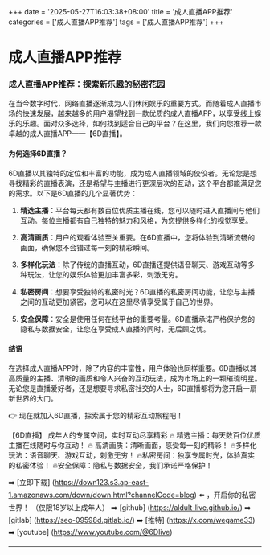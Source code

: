+++
date = '2025-05-27T16:03:38+08:00'
title = '成人直播APP推荐'
categories = ['成人直播APP推荐']
tags = ['成人直播APP推荐']
+++

# 成人直播APP推荐

### 成人直播APP推荐：探索新乐趣的秘密花园

在当今数字时代，网络直播逐渐成为人们休闲娱乐的重要方式。而随着成人直播市场的快速发展，越来越多的用户渴望找到一款优质的成人直播APP，以享受线上娱乐的乐趣。面对众多选择，如何找到适合自己的平台？在这里，我们向您推荐一款卓越的成人直播APP——【6D直播】。

#### 为何选择6D直播？

6D直播以其独特的定位和丰富的功能，成为成人直播领域的佼佼者。无论您是想寻找精彩的直播表演，还是希望与主播进行更深层次的互动，这个平台都能满足您的需求。以下是6D直播的几个显著优势：

1. **精选主播**：平台每天都有数百位优质主播在线，您可以随时进入直播间与他们互动。每位主播都有自己独特的魅力和风格，为您提供多样化的视觉享受。

2. **高清画质**：用户的观看体验至关重要。在6D直播中，您将体验到清晰流畅的画面，确保您不会错过每一刻的精彩瞬间。

3. **多样化玩法**：除了传统的直播互动，6D直播还提供语音聊天、游戏互动等多种玩法，让您的娱乐体验更加丰富多彩，刺激无穷。

4. **私密房间**：想要享受独特的私密时光？6D直播的私密房间功能，让您与主播之间的互动更加紧密，您可以在这里尽情享受属于自己的世界。

5. **安全保障**：安全是使用任何在线平台的重要考量。6D直播承诺严格保护您的隐私与数据安全，让您在享受成人直播的同时，无后顾之忧。

#### 结语

在选择成人直播APP时，除了内容的丰富性，用户体验也同样重要。6D直播以其高质量的主播、清晰的画质和令人兴奋的互动玩法，成为市场上的一颗璀璨明星。无论您是直播爱好者，还是想要寻求私密社交的人士，6D直播都将为您开启一扇新世界的大门。

👉 现在就加入6D直播，探索属于您的精彩互动旅程吧！

【6D直播】
成年人的专属空间，实时互动尽享精彩
🔥 精选主播：每天数百位优质主播在线随时与你互动！
🔥 高清画质：清晰画面，感受每一刻的精彩！
🔥多样化玩法：语音聊天、游戏互动，刺激无穷！
🔥私密房间：独享专属时光，体验真实的私密体验！
🔥安全保障：隐私与数据安全，我们承诺严格保护！

➡️ [立即下载] (https://down123.s3.ap-east-1.amazonaws.com/down/down.html?channelCode=blog) ⬅️ ，开启你的私密世界！
（仅限18岁以上成年人）
➡️ [github] (https://aldult-live.github.io/)
➡️ [gitlab] (https://seo-09598d.gitlab.io/)
➡️ [推特] (https://x.com/wegame33)
➡️ [youtube] (https://www.youtube.com/@6Dlive)

---

